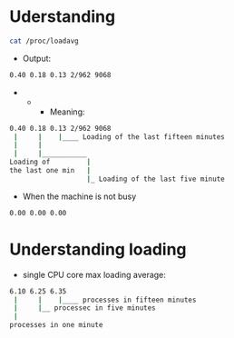 # Uderstanding
```bash
cat /proc/loadavg 
```
- Output:
```bash
0.40 0.18 0.13 2/962 9068
```
- - - Meaning:
```bash
0.40 0.18 0.13 2/962 9068
 |     |    |____ Loading of the last fifteen minutes
 |     |
 |     |___________
Loading of         |
the last one min   |
                   |_ Loading of the last five minute
```

- When the machine is not busy
```bash
0.00 0.00 0.00
```
# Understanding loading

- single CPU core max loading average:
```bash
6.10 6.25 6.35
 |     |    |____ processes in fifteen minutes
 |     |__ processec in five minutes  
 |
processes in one minute
```
